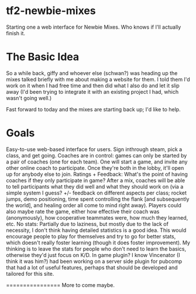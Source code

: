 tf2-newbie-mixes
================

Starting one a web interface for Newbie Mixes. Who knows if I'll actually finish it.

The Basic Idea
================

So a while back, giffy and whoever else (schwan?) was heading up the mixes talked briefly with me about making a website for them. I told them I'd work on it when I had free time and then did what I also do and let it slip away (I'd been trying to integrate it with an existing project I had, which wasn't going well.)

Fast forward to today and the mixes are starting back up; I'd like to help.

Goals
================
 Easy-to-use web-based interface for users. Sign inthrough steam, pick a class, and get going.
 Coaches are in control: games can only be started by a pair of coaches (one for each team). One will start a game, and invite any other online coach to participate. Once they're both in the lobby, it'll open up for anybody else to join.
 Ratings + Feedback: What's the point of having coaches if they only participate in game? After a mix, coaches will be able to tell participants what they did well and what they should work on (via a simple system I guess? +/- feedback on different aspects per class; rocket jumps, demo positioning, time spent controlling the flank [and subsequently the world], and healing order all come to mind right away). Players could also maybe rate the game, either how effective their coach was (anonymously), how cooperative teammates were, how much they learned, etc.
 No stats: Partially due to laziness, but mostly due to the lack of necessity, I don't think having detailed statistics is a good idea. This would encourage people to play for themselves and try to go for better stats, which doesn't really foster learning (though it does foster improvement). My thinking is to leave the stats for people who don't need to learn the basics, otherwise they'd just focus on K/D.
 In game plugin? I know Vincenator (I think it was him?) had been working on a server side plugin for pubcomp that had a lot of useful features, perhaps that should be developed and tailored for this site.
 
================
More to come maybe.